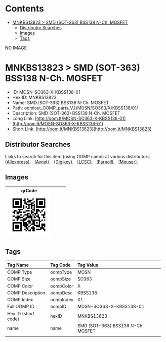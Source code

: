 



Contents
========

* [MNKBS13823 > SMD (SOT-363) BSS138 N-Ch. MOSFET](#mnkbs13823--smd-sot-363-bss138-n-ch-mosfet)
	* [Distributor Searches](#distributor-searches)
	* [Images](#images)
	* [Tags](#tags)
  
NO IMAGE  
# MNKBS13823 > SMD (SOT-363) BSS138 N-Ch. MOSFET

- ID: MOSN-SO363-X-KBSS138-01
- Hex ID: MNKBS13823
- Name: SMD (SOT-363) BSS138 N-Ch. MOSFET
- Path: oomlout_OOMP_parts_V2/MOSN/SO363/X/KBSS138/01/
- Description: SMD (SOT-363) BSS138 N-Ch. MOSFET
- Long Link: [http://oom.lt/MOSN-SO363-X-KBSS138-01](http://oom.lt/MOSN-SO363-X-KBSS138-01)
- Short Link: [http://oom.lt/MNKBS13823](http://oom.lt/MNKBS13823)

## Distributor Searches
  
Links to search for this item (using OOMP name) at various distributors  
[(Aliexpress) ](https://www.aliexpress.com/wholesale?SearchText=1117SMD+SOT-363+BSS138+N-Ch.+MOSFET)&nbsp;&nbsp;&nbsp;[(Avnet) ](https://www.avnet.com/shop/us/search/SMD+SOT-363+BSS138+N-Ch.+MOSFET)&nbsp;&nbsp;&nbsp;[(Digikey) ](https://www.digikey.co.uk/en/products/result?s=SMD+SOT-363+BSS138+N-Ch.+MOSFET)&nbsp;&nbsp;&nbsp;[(LCSC) ](https://www.lcsc.com/search?q=SMD+SOT-363+BSS138+N-Ch.+MOSFET)&nbsp;&nbsp;&nbsp;[(Farnell) ](https://uk.farnell.com/search?st=SMD+SOT-363+BSS138+N-Ch.+MOSFET)&nbsp;&nbsp;&nbsp;[(Mouser) ](https://www.mouser.com/c/?q=SMD+SOT-363+BSS138+N-Ch.+MOSFET)&nbsp;&nbsp;&nbsp;
## Images
  

|qrCode<br>[![](https://raw.githubusercontent.com/oomlout/oomlout_OOMP_parts_V2/main/MOSN/SO363/X/KBSS138/01/qrCode_140.png)](https://github.com/oomlout/oomlout_OOMP_parts_V2/tree/main/MOSN/SO363/X/KBSS138/01/qrCode.png)||||
| :---: | :---: | :---: | :---: |

## Tags
  

|Tag Name|Tag Code|Tag Value|
| :--- | :--- | :--- |
|OOMP Type|oompType|MOSN|
|OOMP Size|oompSize|SO363|
|OOMP Color|oompColor|X|
|OOMP Description|oompDesc|KBSS138|
|OOMP Index|oompIndex|01|
|Full OOMP ID|oompID|MOSN-SO363-X-KBSS138-01|
|Hex ID (short code)|hexID|MNKBS13823|
|name|name|SMD (SOT-363) BSS138 N-Ch. MOSFET|
||||
